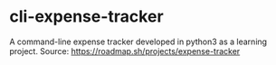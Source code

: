 # cli-expense-tracker
A command-line expense tracker developed in python3 as a learning project. Source: https://roadmap.sh/projects/expense-tracker
